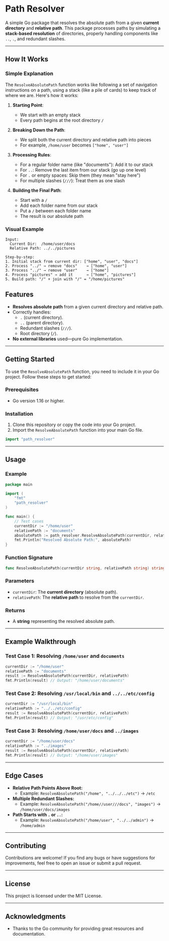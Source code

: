 
# Path Resolver

A simple Go package that resolves the absolute path from a given **current directory** and **relative path**. This package processes paths by simulating a **stack-based resolution** of directories, properly handling components like `..`, `.`, and redundant slashes.

---

## How It Works

### Simple Explanation

The `ResolveAbsolutePath` function works like following a set of navigation instructions on a path, using a stack (like a pile of cards) to keep track of where we are. Here's how it works:

1. **Starting Point**: 
   - We start with an empty stack
   - Every path begins at the root directory `/`

2. **Breaking Down the Path**:
   - We split both the current directory and relative path into pieces
   - For example, `/home/user` becomes `["home", "user"]`

3. **Processing Rules**:
   - For a regular folder name (like "documents"): Add it to our stack
   - For `..`: Remove the last item from our stack (go up one level)
   - For `.` or empty spaces: Skip them (they mean "stay here")
   - For multiple slashes (`///`): Treat them as one slash

4. **Building the Final Path**:
   - Start with a `/`
   - Add each folder name from our stack
   - Put a `/` between each folder name
   - The result is our absolute path

### Visual Example

```
Input:
  Current Dir:  /home/user/docs
  Relative Path: ../../pictures

Step-by-step:
1. Initial stack from current dir: ["home", "user", "docs"]
2. Process "../" → remove "docs"    → ["home", "user"]
3. Process "../" → remove "user"    → ["home"]
4. Process "pictures" → add it      → ["home", "pictures"]
5. Build path: "/" + join with "/" = "/home/pictures"
```


## Features

- **Resolves absolute path** from a given current directory and relative path.
- Correctly handles:
  - `.` (current directory).
  - `..` (parent directory).
  - Redundant slashes (`///`).
  - Root directory (`/`).
- **No external libraries** used—pure Go implementation.

---

## Getting Started

To use the `ResolveAbsolutePath` function, you need to include it in your Go project. Follow these steps to get started:

### Prerequisites

- Go version 1.16 or higher.

### Installation

1. Clone this repository or copy the code into your Go project.
2. Import the `ResolveAbsolutePath` function into your main Go file.

```go
import "path_resolver"
```

---

## Usage

### Example

```go
package main

import (
	"fmt"
	"path_resolver"
)

func main() {
	// Test cases
	currentDir := "/home/user"
	relativePath := "documents"
	absolutePath := path_resolver.ResolveAbsolutePath(currentDir, relativePath)
	fmt.Println("Resolved Absolute Path:", absolutePath)
}
```

### Function Signature

```go
func ResolveAbsolutePath(currentDir string, relativePath string) string
```

### Parameters
- `currentDir`: The **current directory** (absolute path).
- `relativePath`: The **relative path** to resolve from the `currentDir`.

### Returns
- A **string** representing the resolved absolute path.

---

## Example Walkthrough

### Test Case 1: Resolving `/home/user` and `documents`

```go
currentDir := "/home/user"
relativePath := "documents"
result := ResolveAbsolutePath(currentDir, relativePath)
fmt.Println(result) // Output: "/home/user/documents"
```

### Test Case 2: Resolving `/usr/local/bin` and `../../etc/config`

```go
currentDir := "/usr/local/bin"
relativePath := "../../etc/config"
result := ResolveAbsolutePath(currentDir, relativePath)
fmt.Println(result) // Output: "/usr/etc/config"
```

### Test Case 3: Resolving `/home/user/docs` and `../images`

```go
currentDir := "/home/user/docs"
relativePath := "../images"
result := ResolveAbsolutePath(currentDir, relativePath)
fmt.Println(result) // Output: "/home/user/images"
```

---

## Edge Cases

- **Relative Path Points Above Root:**
  - Example: `ResolveAbsolutePath("/home", "../../../etc")` → `/etc`
- **Multiple Redundant Slashes:**
  - Example: `ResolveAbsolutePath("/home//user///docs", "images")` → `/home/user/docs/images`
- **Path Starts with `.` or `..`:**
  - Example: `ResolveAbsolutePath("/home/user", "../../admin")` → `/home/admin`

---

## Contributing

Contributions are welcome! If you find any bugs or have suggestions for improvements, feel free to open an issue or submit a pull request.

---

## License

This project is licensed under the MIT License.

---

## Acknowledgments

- Thanks to the Go community for providing great resources and documentation.

